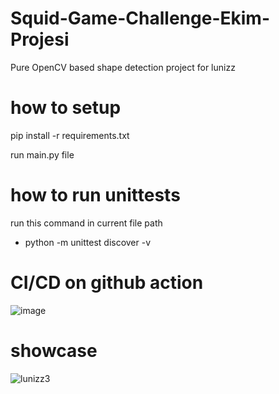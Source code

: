 # Squid-Game-Challenge-Ekim-Projesi
Pure OpenCV  based shape detection project for lunizz


# how to setup

pip install -r requirements.txt

run main.py file
# how to run unittests
run this command in current file path
  - python -m unittest discover -v


# CI/CD on github action
![image](https://user-images.githubusercontent.com/48323786/138443705-7d311f07-8aa9-4d42-9b4c-210a1ef3924c.png)


# showcase
![lunizz3](https://user-images.githubusercontent.com/48323786/138460861-c3749628-062a-4917-a393-ff668c867a24.gif)


